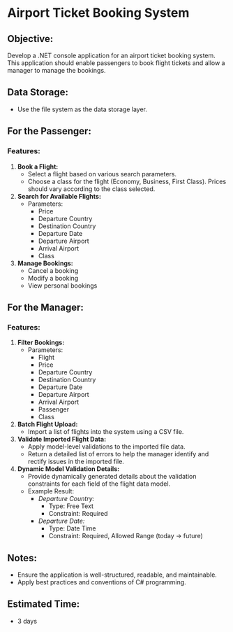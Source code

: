 # **Airport Ticket Booking System**

## **Objective:**

Develop a .NET console application for an airport ticket booking system. This application should enable passengers to book flight tickets and allow a manager to manage the bookings.

## **Data Storage:**

- Use the file system as the data storage layer.

## **For the Passenger:**

### Features:

1. **Book a Flight:**
    - Select a flight based on various search parameters.
    - Choose a class for the flight (Economy, Business, First Class). Prices should vary according to the class selected.
2. **Search for Available Flights:**
    - Parameters:
        - Price
        - Departure Country
        - Destination Country
        - Departure Date
        - Departure Airport
        - Arrival Airport
        - Class
3. **Manage Bookings:**
    - Cancel a booking
    - Modify a booking
    - View personal bookings

## **For the Manager:**

### Features:

1. **Filter Bookings:**
    - Parameters:
        - Flight
        - Price
        - Departure Country
        - Destination Country
        - Departure Date
        - Departure Airport
        - Arrival Airport
        - Passenger
        - Class
2. **Batch Flight Upload:**
    - Import a list of flights into the system using a CSV file.
3. **Validate Imported Flight Data:**
    - Apply model-level validations to the imported file data.
    - Return a detailed list of errors to help the manager identify and rectify issues in the imported file.
4. **Dynamic Model Validation Details:**
    - Provide dynamically generated details about the validation constraints for each field of the flight data model.
    - Example Result:
        - *Departure Country:*
            - Type: Free Text
            - Constraint: Required
        - *Departure Date:*
            - Type: Date Time
            - Constraint: Required, Allowed Range (today → future)

## **Notes:**

- Ensure the application is well-structured, readable, and maintainable.
- Apply best practices and conventions of C# programming.

## **Estimated Time:**

- 3 days
